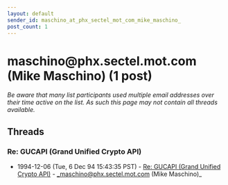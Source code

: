 ```yaml
---
layout: default
sender_id: maschino_at_phx_sectel_mot_com_mike_maschino_
post_count: 1
---
```


# maschino<span>@</span>phx.sectel.mot.com (Mike Maschino) (1 post)

_Be aware that many list participants used multiple email addresses over their time active on the list. As such this page may not contain all threads available._

## Threads

### Re: GUCAPI (Grand Unified Crypto API)
+ 1994-12-06 (Tue, 6 Dec 94 15:43:35 PST) - [Re: GUCAPI (Grand Unified Crypto API)](/archive/1994/12/31aa75cea65ab5d6093002242b50d6dacfbd652ee9ff10e2b7e78fe4da25a4a2) - _maschino@phx.sectel.mot.com (Mike Maschino)_


